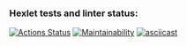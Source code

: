 ### Hexlet tests and linter status:
[![Actions Status](https://github.com/sergey-petric/python-project-lvl1/workflows/hexlet-check/badge.svg)](https://github.com/sergey-petric/python-project-lvl1/actions)
[![Maintainability](https://api.codeclimate.com/v1/badges/a99a88d28ad37a79dbf6/maintainability)](https://codeclimate.com/github/codeclimate/codeclimate/maintainability)
[![asciicast](https://asciinema.org/a/Jd3CRotDlcPff3zeLgAHyUHF6.svg)](https://asciinema.org/a/Jd3CRotDlcPff3zeLgAHyUHF6)

